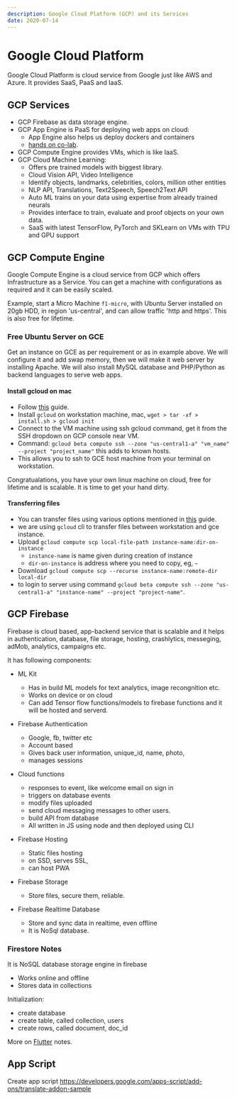 ```yaml
---
description: Google Cloud Platform (GCP) and its Services
date: 2020-07-14
---
```


# Google Cloud Platform

Google Cloud Platform is cloud service from Google just like AWS and Azure. It provides SaaS, PaaS and IaaS.

## GCP Services

- GCP Firebase as data storage engine.
- GCP App Engine is PaaS for deploying web apps on cloud:
  - App Engine also helps us deploy dockers and containers
  - [hands on co-lab](https://codelabs.developers.google.com/codelabs/cloud-vision-app-engine/index.html).
- GCP Compute Engine provides VMs, which is like IaaS.
- GCP Cloud Machine Learning:
  - Offers pre trained models with biggest library.
  - Cloud Vision API, Video Intelligence
  - Identify objects, landmarks, celebrities, colors, million other entities
  - NLP API, Translations,  Text2Speech, Speech2Text API
  - Auto ML trains on your data using expertise from already trained neurals
  - Provides interface to train, evaluate and proof objects on your own data.
  - SaaS with latest TensorFlow, PyTorch and SKLearn on VMs with TPU and GPU support

## GCP Compute Engine

Google Compute Engine is a cloud service from GCP which offers Infrastructure as a Service. You can get a machine with configurations as required and it can be easily scaled.

Example, start a Micro Machine `f1-micro`, with Ubuntu Server installed on  20gb HDD, in region 'us-central', and can allow traffic 'http and https'. This is also free for lifetime.

### Free Ubuntu Server on GCE

Get an instance on GCE as per requirement or as in example above. We will configure it and add swap memory, then we will make it web server by installing Apache. We will also install MySQL database and PHP/Python as backend languages to serve web apps.

#### Install gcloud on mac

- Follow [this](https://cloud.google.com/sdk/docs/quickstart-macos) guide.
- Install `gcloud` on workstation machine, mac, `wget > tar -xf > install.sh > gcloud init`
- Connect to the VM machine using ssh gcloud command, get it from the SSH dropdown on GCP console near VM.
- Command: `gcloud beta compute ssh --zone "us-central1-a" "vm_name" --project "project_name"` this adds to known hosts.
- This allows you to ssh to GCE host machine from your terminal on workstation.

Congratualations, you have your own linux machine on cloud, free for lifetime and is scalable. It is time to get your hand dirty.

#### Transferring files

- You can transfer files using various options mentioned in [this](https://cloud.google.com/compute/docs/instances/transfer-files#transfergcloud) guide.
- we are using `gcloud` cli to transfer files between workstation and gce instance.
- Upload `gcloud compute scp local-file-path instance-name:dir-on-instance`
  - `instance-name` is name given during creation of instance
  - `dir-on-instance` is address where you need to copy, eg, `~`
- Download `gcloud compute scp --recurse instance-name:remote-dir local-dir`
- to login to server using command `gcloud beta compute ssh --zone "us-central1-a" "instance-name" --project "project-name"`.


## GCP Firebase

Firebase is cloud based, app-backend service that is scalable and it helps in authentication, database, file storage, hosting, crashlytics, messeging, adMob, analytics, campaigns etc.

It has following components:

- ML Kit
  - Has in build ML models for text analytics, image recongnition etc.
  - Works on device or on cloud
  - Can add Tensor flow functions/models to firebase functions and it will be hosted and serverd.

- Firebase Authentication
  - Google, fb, twitter etc
  - Account based
  - Gives back user information, unique_id, name, photo,
  - manages sessions

- Cloud functions
  - responses to event, like welcome email on sign in
  - triggers on database events
  - modify files uploaded
  - send cloud messaging messages to other users.
  - build API from database
  - All written in JS using node and then deployed using CLI

- Firebase Hosting
  - Static files hosting
  - on SSD, serves SSL,
  - can host PWA

- Firebase Storage
  - Store files, secure them, reliable.

- Firebase Realtime Database
  - Store and sync data in realtime, even offline
  - It is NoSql database.


### Firestore Notes

It is NoSQL database storage engine in firebase

- Works online and offline
- Stores data in collections

Initialization:

- create database
- create table, called collection, users
- create rows, called document, doc_id

More on [Flutter](./flutter.md) notes.

## App Script

Create app script <https://developers.google.com/apps-script/add-ons/translate-addon-sample>
